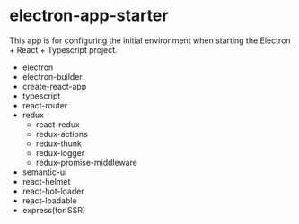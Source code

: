 # electron-app-starter
This app is for configuring the initial environment when starting the Electron + React + Typescript project.
+ electron
+ electron-builder
+ create-react-app
+ typescript
+ react-router
+ redux
  - react-redux
  - redux-actions
  - redux-thunk
  - redux-logger
  - redux-promise-middleware
+ semantic-ui
+ react-helmet
+ react-hot-loader
+ react-loadable
+ express(for SSR)